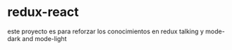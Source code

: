 # redux-react
este proyecto es para reforzar los conocimientos en redux talking y mode-dark and mode-light
